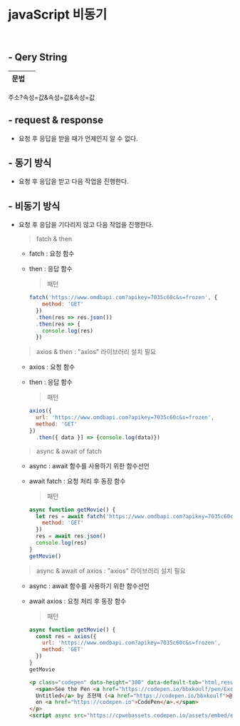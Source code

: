 # javaScript 비동기

<br />

## - Qery String
  문법 | <nbsp>
  --|--
  주소?속성=값&속성=값&속성=값

## - request & response
  - 요청 후 응답을 받을 때가 언제인지 알 수 없다.

## - 동기 방식
  - 요청 후 응답을 받고 다음 작업을 진행한다.

## - 비동기 방식
  - 요청 후 응답을 기다리지 않고 다음 작업을 진행한다.

    > fatch & then
      - fatch : 요청 함수
      - then : 응답 함수

        > 패턴
        ```js
        fatch('https://www.omdbapi.com?apikey=7035c60c&s=frozen', {
            method: 'GET'
          })
          .then(res => res.json())
          .then(res => {
            console.log(res)
          })
        ```

    > axios & then : "axios" 라이브러리 설치 필요
      - axios : 요청 함수
      - then : 응답 함수

        > 패턴
        ```js
        axios({
          url: 'https://www.omdbapi.com?apikey=7035c60c&s=frozen',
          method: 'GET'
        })
          .then({ data }] => {console.log(data)})
        ```

    > async & await of fatch
      - async : await 함수를 사용하기 위한 함수선언
      - await fatch :  요청 처리 후 동장 함수

        > 패턴
        ```js
        async function getMovie() {
          let res = await fatch('https://www.omdbapi.com?apikey=7035c60c&s=frozen', {
            method: 'GET'
          })
          res = await res.json()
          console.log(res)
        }
        getMovie()
        ```

    > async & await of axios : "axios" 라이브러리 설치 필요
      - async : await 함수를 사용하기 위한 함수선언
      - await axios : 요청 처리 후 동장 함수

        > 패턴
        ```js
        async function getMovie() {
          const res = axios({
            url: 'https://www.omdbapi.com?apikey=7035c60c&s=frozen',
            method: 'GET'
          })
        }
        getMovie
        ```

        ```html
        <p class="codepen" data-height="300" data-default-tab="html,result" data-slug-hash="ExoqpmQ" data-user="bbxkoulf" style="height: 300px; box-sizing: border-box; display: flex; align-items: center; justify-content: center; border: 2px solid; margin: 1em 0; padding: 1em;">
          <span>See the Pen <a href="https://codepen.io/bbxkoulf/pen/ExoqpmQ">
          Untitled</a> by 조현재 (<a href="https://codepen.io/bbxkoulf">@bbxkoulf</a>)
          on <a href="https://codepen.io">CodePen</a>.</span>
        </p>
        <script async src="https://cpwebassets.codepen.io/assets/embed/ei.js"></script>
        ```